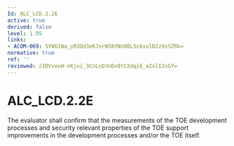 ```yaml
---
Id: ALC_LCD.2.2E
active: true
derived: false
level: 1.95
links:
- ACOM-069: SYWGIWa_yR3Qd3eKJnrWS8YNnO0LScbsulD2z9sSZRk=
normative: true
ref: ''
reviewed: zIDVveuH-nKjui_3CnLnD3nDx9tC2dqi6_aIxlIJsGY=
---
```


# ALC_LCD.2.2E

The evaluator shall confirm that the measurements of the TOE development processes and security relevant properties of the TOE support improvements in the development processes and/or the TOE itself.